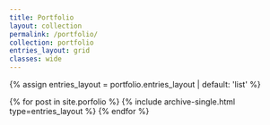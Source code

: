 ```yaml
---
title: Portfolio
layout: collection
permalink: /portfolio/
collection: portfolio
entries_layout: grid
classes: wide
---
```


{% assign entries_layout = portfolio.entries_layout | default: 'list' %}
<section class="taxonomy__section">
  <div class="entries-{{ entries_layout }}">
    {% for post in site.porfolio %}
      {% include archive-single.html type=entries_layout %}
    {% endfor %}
  </div>
</section>

